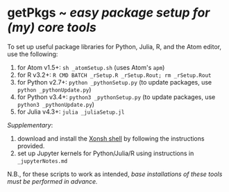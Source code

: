 # getPkgs ~ _easy package setup for (my) core tools_

To set up useful package libraries for Python, Julia, R, and the Atom editor, use the following:

1. for Atom v1.5+: `sh _atomSetup.sh` (uses Atom's `apm`)
2. for R v3.2+: `R CMD BATCH _rSetup.R _rSetup.Rout; rm _rSetup.Rout`
3. for Python v2.7+: `python _pythonSetup.py` (to update packages, use `python _pythonUpdate.py`)
4. for Python v3.4+: `python3 _pythonSetup.py` (to update packages, use `python3 _pythonUpdate.py`)
5. for Julia v4.3+: `julia _juliaSetup.jl`


_Supplementary_:

1. download and install the [Xonsh shell](https://github.com/scopatz/xonsh.git) by following the instructions provided.
2. set up Jupyter kernels for Python/Julia/R using instructions in `_jupyterNotes.md`

N.B., for these scripts to work as intended, _base installations of these tools must be performed in advance._
